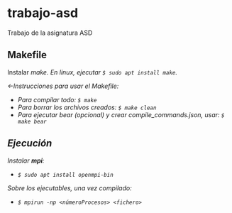 # trabajo-asd
Trabajo de la asignatura ASD

## Makefile

Instalar <em>make<em>.
En linux, ejecutar `$ sudo apt install make`.

<-Instrucciones para usar el Makefile:
- Para compilar todo: `$ make`
- Para borrar los archivos creados: `$ make clean`
- Para ejecutar bear (opcional) y crear compile_commands.json, usar: `$ make bear`

## Ejecución

Instalar **mpi**:

- `$ sudo apt install openmpi-bin`

Sobre los ejecutables, una vez compilado:

- `$ mpirun -np <númeroProcesos> <fichero>`
